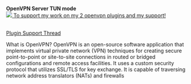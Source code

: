 **OpenVPN Server TUN mode**
<br/>
<a href='https://www.paypal.com/cgi-bin/webscr?cmd=_donations&business=TXFVJQVYZRBBU&lc=SE&item_name=Support my work on the 2 openvpn plugins and my support!&currency_code=EUR' targ
et='_blank'><img src='https://www.paypalobjects.com/webstatic/en_US/i/btn/png/btn_donate_74x21.png'> To support my work on my 2 openvpn plugins and my support!</a>


<br><a href='https://forums.lime-technology.com/topic/33783-openvpn-server-client-for-unraid-62-61-are-still-supported/' target='_blank'>Plugin Support Thread</a>



What is OpenVPN?
OpenVPN is an open-source software application that implements virtual private network (VPN) techniques for creating secure point-to-point or site-to-site connections in routed or bridged configurations and remote access facilities. It uses a custom security protocol that utilizes SSL/TLS for key exchange. It is capable of traversing network address translators (NATs) and firewalls
